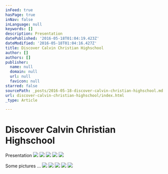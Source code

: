 ```yaml
---
inFeed: true
hasPage: true
inNav: false
inLanguage: null
keywords: []
description: Presentation
datePublished: '2016-05-18T01:04:19.423Z'
dateModified: '2016-05-18T01:04:16.427Z'
title: Discover Calvin Christian Highschool
author: []
authors: []
publisher:
  name: null
  domain: null
  url: null
  favicon: null
starred: false
sourcePath: _posts/2016-05-18-discover-calvin-christian-highschool.md
url: discover-calvin-christian-highschool/index.html
_type: Article

---
```

# Discover Calvin Christian Highschool

Presentation
![](https://the-grid-user-content.s3-us-west-2.amazonaws.com/88b5fc06-38a7-42c1-b240-59c7abe382a5.jpg)
![](https://the-grid-user-content.s3-us-west-2.amazonaws.com/e78b6109-278b-4d21-8dd9-9bf97c8a1e37.jpg)
![](https://the-grid-user-content.s3-us-west-2.amazonaws.com/7a3c299f-81f3-4c88-84aa-d6a4f75ab8ec.jpg)
![](https://the-grid-user-content.s3-us-west-2.amazonaws.com/49fad5b7-a5c3-4cac-812e-89184cbc52d0.jpg)
![](https://the-grid-user-content.s3-us-west-2.amazonaws.com/1d6daf27-6733-459b-8eca-1571d3439da4.jpg)

Some pictures ...
![](https://the-grid-user-content.s3-us-west-2.amazonaws.com/4353e672-9baf-4e4b-94e6-14b90b174ccb.jpg)
![](https://the-grid-user-content.s3-us-west-2.amazonaws.com/e028e150-21b5-44d8-9b55-6600bd52b53f.jpg)
![](https://the-grid-user-content.s3-us-west-2.amazonaws.com/702f1e69-5f4e-439d-adf4-f5d351fb8884.jpg)
![](https://the-grid-user-content.s3-us-west-2.amazonaws.com/eba33279-e345-4398-8024-07514066061a.jpg)
![](https://the-grid-user-content.s3-us-west-2.amazonaws.com/bd426ab0-3323-4567-b041-cc99e99446c1.jpg)